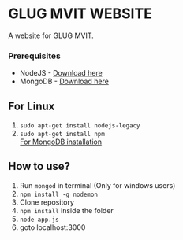 # GLUG MVIT WEBSITE
A website for GLUG MVIT.

### Prerequisites

* NodeJS - [Download here](https://nodejs.org/dist/v6.11.2/node-v6.11.2-x64.msi)
* MongoDB - [Download here](https://www.mongodb.com/download-center?ct=false#community)

## For Linux
1) ```sudo apt-get install nodejs-legacy```
2) ```sudo apt-get install npm```  
[For MongoDB installation](https://www.howtoforge.com/tutorial/install-mongodb-on-ubuntu-16.04)

## How to use?

1) Run ```mongod``` in terminal (Only for windows users)
2) ```npm install -g nodemon ```
3) Clone repository
4) ```npm install``` inside the folder
5) ```node app.js```
6) goto localhost:3000
